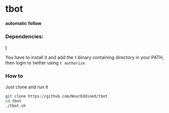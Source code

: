 # tbot
#### automatic follow
### Dependencies:
[t](https://github.com/sferik/t)

You have to install it and add the `t` binary containing directory in your PATH, then login to twitter using `t authorize`

### How to

Just clone and run it

```bash
git clone https://github.com/NourEddineX/tbot
cd tbot
./tbot.sh
```
